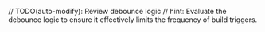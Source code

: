 // TODO(auto-modify): Review debounce logic
// hint: Evaluate the debounce logic to ensure it effectively limits the frequency of build triggers.
